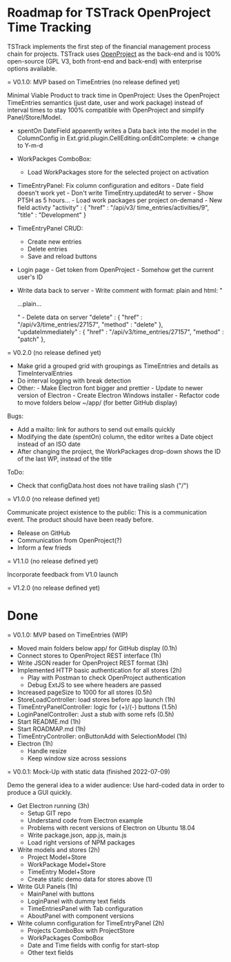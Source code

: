 Roadmap for TSTrack OpenProject Time Tracking
=============================================

TSTrack implements the first step of the
financial management process chain for projects.
TSTrack uses [OpenProject](https://openproject.com) as the
back-end and is 100% open-source (GPL V3, both front-end and
back-end) with enterprise options available.


= V0.1.0: MVP based on TimeEntries (no release defined yet)

Minimal Viable Product to track time in OpenProject:
Uses the OpenProject TimeEntries semantics (just date, user
and work package) instead of interval times to stay 100%
compatible with OpenProject and simplify Panel/Store/Model.

- spentOn DateField apparently writes a Data back into the
  model in the ColumnConfig in
  Ext.grid.plugin.CellEditing.onEditComplete: => change to Y-m-d

- WorkPackges ComboBox:
  - Load WorkPackages store for the selected project on activation
  
- TimeEntryPanel: Fix column configuration and editors
        - Date field doesn't work yet
        - Don't write TimeEntry.updatedAt to server
        - Show PT5H as 5 hours...
        - Load work packages per project on-demand
        - New field activty "activity" : { "href" : "/api/v3/
          time_entries/activities/9",
          "title" : "Development" }
- TimeEntryPanel CRUD:
  - Create new entries
  - Delete entries
  - Save and reload buttons
- Login page
        - Get token from OpenProject
        - Somehow get the current user's ID
- Write data back to server
        - Write comment with format: plain and html:
          "<p>...plain...</p>"
        - Delete data on server
          "delete" : { "href" : "/api/v3/time_entries/27157",
                     "method" : "delete" },
          "updateImmediately" :
          { "href" : "/api/v3/time_entries/27157",
            "method" : "patch" },

= V0.2.0 (no release defined yet)

- Make grid a grouped grid with groupings as TimeEntries and
  details as TimeIntervalEntries
- Do interval logging with break detection
- Other:
       - Make Electron font bigger and prettier
       - Update to newer version of Electron
       - Create Electron Windows installer
       - Refactor code to move folders below ~/app/
         (for better GitHub display)

Bugs:
- Add a mailto: link for authors to send out emails quickly
- Modifying the date (spentOn) column, the editor writes
  a Date object instead of an ISO date
- After changing the project, the WorkPackages drop-down
  shows the ID of the last WP, instead of the title

ToDo:
- Check that configData.host does not have trailing slash ("/")

= V1.0.0 (no release defined yet)

Communicate project existence to the public:
This is a communication event. The product should have been
ready before.
- Release on GitHub
- Communication from OpenProject(?)
- Inform a few frieds

= V1.1.0 (no release defined yet)

Incorporate feedback from V1.0 launch

= V1.2.0 (no release defined yet)





Done
====

= V0.1.0: MVP based on TimeEntries (WIP)

- Moved main folders below app/ for GitHub display (0.1h)
- Connect stores to OpenProject REST interface (1h)
- Write JSON reader for OpenProject REST format (3h)
- Implemented HTTP basic authentication for all stores (2h)
  - Play with Postman to check OpenProject authentication
  - Debug ExtJS to see where headers are passed
- Increased pageSize to 1000 for all stores (0.5h)
- StoreLoadController: load stores before app launch (1h)
- TimeEntryPanelController: logic for (+)/(-) buttons (1.5h)
- LoginPanelController: Just a stub with some refs (0.5h)
- Start README.md (1h)
- Start ROADMAP.md (1h)
- TimeEntryController: onButtonAdd with SelectionModel (1h)
- Electron (1h)
  - Handle resize
  - Keep window size across sessions


= V0.0.1: Mock-Up with static data (finished 2022-07-09)

Demo the general idea to a wider audience:
Use hard-coded data in order to produce a GUI quickly.

- Get Electron running (3h)
  - Setup GIT repo
  - Understand code from Electron example
  - Problems with recent versions of Electron on Ubuntu 18.04
  - Write package.json, app.js, main.js
  - Load right versions of NPM packages
- Write models and stores (2h)
  - Project Model+Store
  - WorkPackage Model+Store
  - TimeEntry Model+Store
  - Create static demo data for stores above (1)
- Write GUI Panels (1h)
  - MainPanel with buttons
  - LoginPanel with dummy text fields
  - TimeEntriesPanel with Tab configuration
  - AboutPanel with component versions
- Write column configuration for TimeEntryPanel (2h)
  - Projects ComboBox with ProjectStore
  - WorkPackages ComboBox
  - Date and Time fields with config for start-stop
  - Other text fields
  